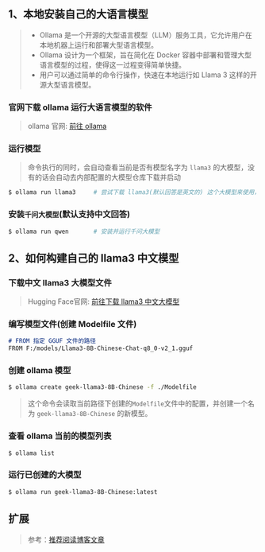 

## 1、本地安装自己的大语言模型

> - Ollama 是一个开源的大型语言模型（LLM）服务工具，它允许用户在本地机器上运行和部署大型语言模型。
> - Ollama 设计为一个框架，旨在简化在 Docker 容器中部署和管理大型语言模型的过程，使得这一过程变得简单快捷。
> - 用户可以通过简单的命令行操作，快速在本地运行如 Llama 3 这样的开源大型语言模型。



### 官网下载 ollama 运行大语言模型的软件



> ollama 官网: [前往 ollama](https://ollama.com/)



### 运行模型

> 命令执行的同时，会自动查看当前是否有模型名字为 `llama3` 的大模型，没有的话会自动去内部配置的大模型仓库下载并启动



```bash
$ ollama run llama3		# 尝试下载 llama3(默认回答是英文的) 这个大模型来使用，当然还有很多其他的大模型，大家可以去官网去看看
```



### 安装`千问大模型`(默认支持中文回答)



```bash
$ ollama run qwen		# 安装并运行千问大模型
```



## 2、如何构建自己的 llama3 中文模型



### 下载中文 llama3 大模型文件

> Hugging Face官网: [前往下载 llama3 中文大模型](https://huggingface.co/shenzhi-wang/Llama3-8B-Chinese-Chat-GGUF-f16/tree/main)



### 编写模型文件(创建 Modelfile 文件)

```md
# FROM 指定 GGUF 文件的路径
FROM F:/models/Llama3-8B-Chinese-Chat-q8_0-v2_1.gguf
```



### 创建 ollama 模型

```bash
$ ollama create geek-llama3-8B-Chinese -f ./Modelfile
```



> 这个命令会读取当前路径下创建的`Modelfile`文件中的配置，并创建一个名为 `geek-llama3-8B-Chinese` 的新模型。



### 查看 ollama 当前的模型列表

```bash
$ ollama list
```



### 运行已创建的大模型

```bash
$ ollama run geek-llama3-8B-Chinese:latest
```



## 扩展

>参考：[推荐阅读博客文章](https://mp.weixin.qq.com/s?__biz=MzUyODk0Njc1NQ==&mid=2247486353&idx=1&sn=b590181589be96cf9e016b39cc4cdbf7&chksm=fb64f3917f0dfa282b943c03352c06a6adfe4a4043805be7440cc3ff45f77c16841a1cb15c11&scene=27)

















